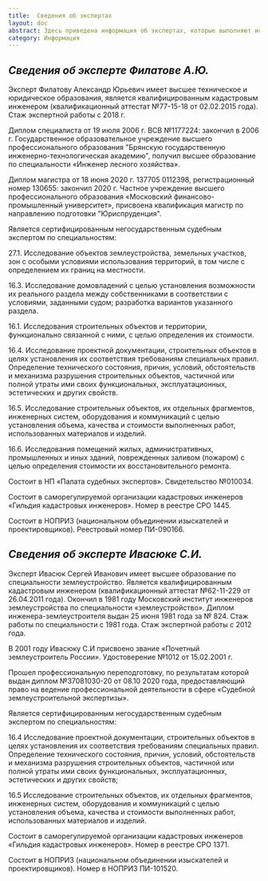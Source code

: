 ```yaml
---
title:  Сведения об экспертах
layout: doc
abstract: Здесь приведена информация об экспертах, которые выполняют исследования в АНО Городском центре судебной экспертизы
category: Информация
---
```


## *Сведения об эксперте Филатове А.Ю.*

Эксперт Филатову Александр Юрьевич имеет высшее техническое и юридическое образования, является квалифицированным кадастровым инженером (квалификационный аттестат №77-15-18 от 02.02.2015 года). Стаж экспертной работы с 2018 г.

Диплом специалиста от 19 июля 2006 г. ВСВ №1177224: закончил в 2006 г. Государственное образовательное учреждение высшего профессионального образования "Брянскую государственную инженерно-технологическая академию", получил высшее образование по специальности «Инженер лесного хозяйства».

Диплом магистра от 18 июня 2020 г. 137705 0112398, регистрационный номер 130655: закончил 2020 г. Частное учреждение высшего профессионального образования «Московский финансово-промышленный университет», присвоена квалификация магистр по направлению подготовки "Юриспруденция".

Является сертифицированным негосударственным судебным экспертом по специальностям:

27.1. Исследование объектов землеустройства, земельных участков, зон с особыми условиями использования территорий, в том числе с определением их границ на местности.

16.3. Исследование домовладений с целью установления возможности их реального раздела между собственниками в соответствии с условиями, заданными судом; разработка вариантов указанного раздела.

16.1. Исследования строительных объектов и территории, функционально связанной с ними, с целью определения их стоимости.

16.4. Исследование проектной документации, строительных объектов в целях установления их соответствия требованиям специальных правил. Определение технического состояния, причин, условий, обстоятельств и механизма разрушения строительных объектов, частичной или полной утраты ими своих функциональных, эксплуатационных, эстетических и других свойств.

16.5. Исследование строительных объектов, их отдельных фрагментов, инженерных систем, оборудования и коммуникаций с целью установления объема, качества и стоимости выполненных работ, использованных материалов и изделий.

16.6. Исследования помещений жилых, административных, промышленных и иных зданий, поврежденных заливом (пожаром) с целью определения стоимости их восстановительного ремонта.

Состоит в НП «Палата судебных экспертов». Свидетельство №010034.

Состоит в саморегулируемой организации кадастровых инженеров «Гильдия кадастровых инженеров». Номер в реестре СРО 1445.

Состоит в НОПРИЗ (национальном объединении изыскателей и проектировщиков). Реестровый номер ПИ-090166.

## *Сведения об эксперте Ивасюке С.И.*

Эксперт Ивасюк Сергей Иванович имеет высшее образование по специальности землеустройство. Является квалифицированным кадастровым инженером (квалификационный аттестат №62-11-229 от 26.04.2011 года). Окончил в 1981 году Московский институт инженеров землеустройства по специальности «землеустройство». Диплом инженера-землеустроителя выдан 25 июня 1981 года за № 824. Стаж работы по специальности с 1981 года. Стаж экспертной работы с 2012 года.

В 2001 году Ивасюку С.И присвоено звание «Почетный землеустроитель России». Удостоверение №1012 от 15.02.2001 г.

Прошел профессиональную переподготовку, по результатам которой выдан диплом №37081030-20 от 08.10 2020 года, предоставляющий право на ведение профессиональной деятельности в сфере «Судебной землеустроительной экспертизы».

Является сертифицированным негосударственным судебным экспертом по специальностям:

16.4 Исследование проектной документации, строительных объектов в целях установления их соответствия требованиям специальных правил. Определение технического состояния, причин, условий, обстоятельств и механизма разрушения строительных объектов, частичной или полной утраты ими своих функциональных, эксплуатационных, эстетических и других свойств;

16.5 Исследование строительных объектов, их отдельных фрагментов, инженерных систем, оборудования и коммуникаций с целью установления объема, качества и стоимости выполненных работ, использованных материалов и изделий.

Состоит в саморегулируемой организации кадастровых инженеров «Гильдия кадастровых инженеров». Номер в реестре СРО 1371.

Состоит в НОПРИЗ (национальном объединении изыскателей и проектировщиков). Номер в НОПРИЗ ПИ-101520.
